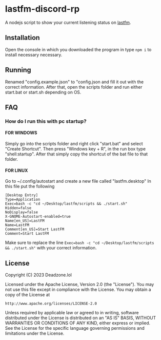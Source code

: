 # lastfm-discord-rp

A nodejs script to show your current listening status on [lastfm](https://last.fm).

## Installation

Open the console in which you downloaded the program in
type ```npm i``` to install necessary necessary.

## Running

Renamed "config.example.json" to "config.json and fill it out with the correct information.
After that, open the scripts folder and run either start.bat or start.sh depending on OS.

## FAQ


### How do I run this with pc startup?

#### FOR WINDOWS

Simply go into the scripts folder and
right click "start.bat" and select "Create Shortcut".
Then press "Windows key + R", in the run box type "shell:startup".
After that simply copy the shortcut of the bat file to that folder.

#### FOR LINUX

Go to ~/.config/autostart and create a new file called "lastfm.desktop"
In this file put the following

```
[Desktop Entry]
Type=Application
Exec=bash -c "cd ~/Desktop/lastfm/scripts && ./start.sh"
Hidden=false
NoDisplay=false
X-GNOME-Autostart-enabled=true
Name[en_US]=LastFM
Name=LastFM
Comment[en_US]=Start LastFM
Comment=Start LastFM
```
Make sure to replace the line ```Exec=bash -c "cd ~/Desktop/lastfm/scripts && ./start.sh"``` with your correct information.

## License

Copyright (C) 2023 Deadzone.lol


Licensed under the Apache License, Version 2.0 (the "License").
You may not use this file except in compliance with the License.
You may obtain a copy of the License at

    http://www.apache.org/licenses/LICENSE-2.0

Unless required by applicable law or agreed to in writing, software
distributed under the License is distributed on an "AS IS" BASIS,
WITHOUT WARRANTIES OR CONDITIONS OF ANY KIND, either express or implied.
See the License for the specific language governing permissions and
limitations under the License.
